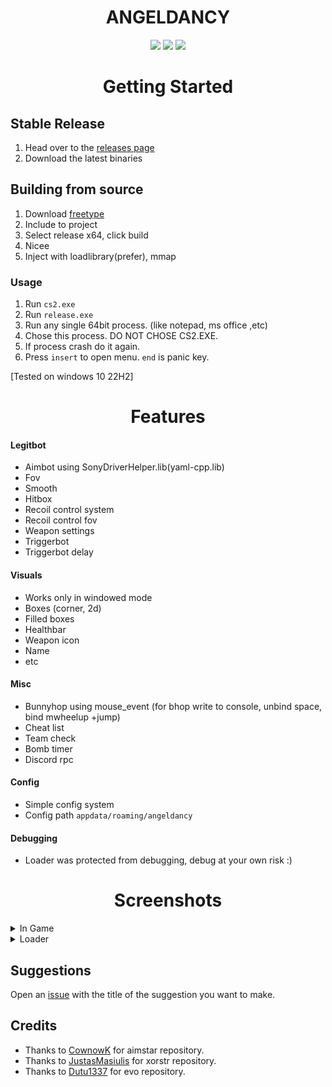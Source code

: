 <p align="center">
 <h1 align="center"><a>ANGELDANCY</a></h1> 
</p>

<p align="center">
	<a href="https://github.com/xRR-debug/cs2_external_internal/releases/latest"><img src="https://img.shields.io/github/v/release/xRR-debug/cs2_external_internal?style=for-the-badge"></a>
	<a href="https://github.com/xRR-debug/cs2_external_internal/releases"><img src="https://img.shields.io/github/downloads/xRR-debug/cs2_external_internal/total.svg?style=for-the-badge"></a>
	<a href="https://github.com/xRR-debug/cs2_external_internal/graphs/contributors"><img src="https://img.shields.io/github/contributors/xRR-debug/cs2_external_internal?style=for-the-badge&color=red"></a>
</p>

<h1 align="center">Getting Started</h1>

## Stable Release
1. Head over to the [releases page](https://github.com/xRR-debug/angeldancycs2/releases)
2. Download the latest binaries

## Building from source
1. Download [freetype](https://github.com/freetype/freetype)
2. Include to project
3. Select release x64, click build
4. Nicee
5. Inject with loadlibrary(prefer), mmap


### Usage
1. Run `cs2.exe`
2. Run `release.exe`
3. Run any single 64bit process. (like notepad, ms office ,etc)
4. Chose this process. DO NOT CHOSE CS2.EXE.
5. If process crash do it again.
6. Press `insert` to open menu. `end` is panic key.
   
[Tested on windows 10 22H2]

<h1 align="center">Features</h1>

#### Legitbot
- Aimbot using SonyDriverHelper.lib(yaml-cpp.lib)
- Fov
- Smooth
- Hitbox
- Recoil control system
- Recoil control fov
- Weapon settings
- Triggerbot
- Triggerbot delay

#### Visuals 
- Works only in windowed mode
- Boxes (corner, 2d)
- Filled boxes
- Healthbar
- Weapon icon
- Name
- etc

#### Misc
- Bunnyhop using mouse_event (for bhop write to console, unbind space, bind mwheelup +jump)
- Cheat list
- Team check
- Bomb timer
- Discord rpc

#### Config 
- Simple config system
- Config path `appdata/roaming/angeldancy`

#### Debugging
- Loader was protected from debugging, debug at your own risk :)

<h1 align="center">Screenshots</h1>

<details>
  <summary>In Game</summary>
  <img src="https://raw.githubusercontent.com/xRR-debug/cs2_external_internal/main/screenshot.png?token=GHSAT0AAAAAACM6S2F4CCR3STALR6EBL7CUZNYJOMQ"/>
</details>

<details>
<summary>Loader</summary>
  <img src="https://raw.githubusercontent.com/xRR-debug/cs2_external_internal/main/loader%20screenshot.png?token=GHSAT0AAAAAACM6S2F4FLXMXH7XDN7FS3RIZNYJOHQ"/>
</details>
 
## Suggestions

Open an [issue](https://github.com/xRR-debug/cs2_external_internal/issues) with the title of the suggestion you want to make.

## Credits 

- Thanks to [CownowK](https://github.com/CowNowK/AimStar) for aimstar repository.
- Thanks to [JustasMasiulis](https://github.com/JustasMasiulis/xorstr) for xorstr repository.
- Thanks to [Dutu1337](https://github.com/dumitru1216/cs2-external-evo) for evo repository.
